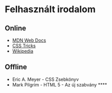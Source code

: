 # Felhasznált irodalom

## Online

* [MDN Web Docs](https://developer.mozilla.org/en-US/)
* [CSS Tricks](https://css-tricks.com/)
* [Wikipedia](https://hu.wikipedia.org/wiki/Kezd%C5%91lap)

## Offline

* Eric A. Meyer - CSS Zsebkönyv
* Mark Pilgrim - HTML 5 - Az új szabvány ****



